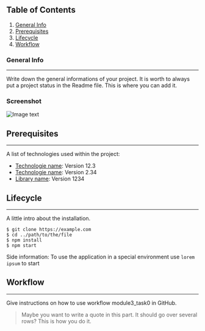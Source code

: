## Table of Contents
1. [General Info](#general-info)
2. [Prerequisites](#prerequisites)
3. [Lifecycle](#Lifecycle)
4. [Workflow](#Workflow)
### General Info
***
Write down the general informations of your project. It is worth to always put a project status in the Readme file. This is where you can add it. 
### Screenshot
![Image text](https://www.united-internet.de/fileadmin/user_upload/Brands/Downloads/Logo_IONOS_by.jpg)
## Prerequisites
***
A list of technologies used within the project:
* [Technologie name](https://example.com): Version 12.3 
* [Technologie name](https://example.com): Version 2.34
* [Library name](https://example.com): Version 1234
## Lifecycle
***
A little intro about the installation. 
```
$ git clone https://example.com
$ cd ../path/to/the/file
$ npm install
$ npm start
```
Side information: To use the application in a special environment use ```lorem ipsum``` to start
## Workflow
***
Give instructions on how to use workflow module3_task0 in GitHub.
> Maybe you want to write a quote in this part. 
> It should go over several rows?
> This is how you do it.
